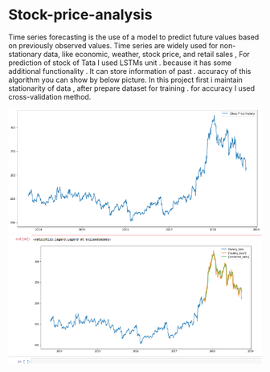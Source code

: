 # Stock-price-analysis
Time series forecasting is the use of a model to predict future values based on previously observed values. Time series are widely used for non-stationary data, like economic,
weather, stock price, and retail sales , For prediction of stock of Tata I used LSTMs unit . because it has some additional functionality . It can store information of past . 
accuracy of  this algorithm you can show by below picture. In this project first i maintain stationarity of data , after prepare dataset for training . for accuracy I used 
cross-validation method.

![Original values](https://github.com/Dhruvil1632/output/blob/master/output%20images/stock%20data.png)
![predicted value](https://github.com/Dhruvil1632/output/blob/master/output%20images/price%20prediction.PNG)
